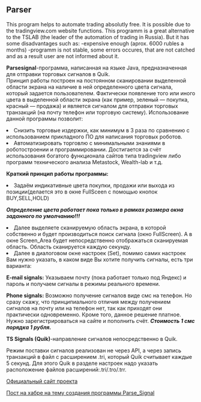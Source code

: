 ## Parser
This program helps to automate trading absolutly free. It is possible due to the tradingview.com website functions. This programm is a great alternative to the  TSLAB (the leader of the automation of trading in Russia). But it has some disadvantages such as: -expensive enough (aprox. 6000 rubles a months) -programm  is not stable,  some errors occures, that are not catched and as a result user are not informed about it. 

**Parsesignal**-программа, написанная на языке Java, предназначенная для отправки торговых сигналов в Quik.  
Принцип работы построен на постоянном сканировании выделенной области экрана на наличие в ней определенного цвета сигнала, который задается пользователем. Фактически появление того или иного цвета в выделенной области экрана (как пример, зеленый — покупка, красный — продажа) и является сигналом для отправки торговых транзакций (на почту телефон или торговую систему).
Использование данной программы позволит:
<li>Снизить торговые издержки, как минимум в 3 раза по сравнению  с использованием прикладного ПО для написания торговых роботов.
<li>Автоматизировать торговлю с минимальными знаниями в роботостроении и программировании. Достигается за счёт использования богатого       функционала сайтов типа tradingview либо программ технического анализа Metastock, Wealth-lab  и т.д.

**Краткий принцип работы программы:**
<li>Задаём индикативные цвета покупки, продажи или выхода 
   из позиции(делается это в окне FullSceen c помощью кнопок BUY,SELL,HOLD)

***Определение цвета работает пока только в рамках размера окна заданного 
по умолчанию!!!***

<li>Далее выделяете сканируемую область экрана, в которой собственно и будет производиться 
поиск сигнала (окно FullScreen). А в окне Screen_Area будет непосредственно отображаться 
сканируемая область. Область сканируется каждую секунду.

<li>Далее в диалоговом окне настроек (Set), помимо самих настроек Вам 
   нужно указать, в каком виде Вы хотите получить сигналы, есть три варианта:

**E-mail signals:**
Указываем почту (пока работает только под Яндекс) и пароль и получаем сигналы
в режимы реального времени.

**Phone signals:** 
Возможно получение сигналов виде смс на телефон. Но сразу скажу, что
принципиального отличия между получением сигналов на почту или на телефон нет, так как 
приходят они практически одновременно. Кроме того, данное решение платное. Нужно
зарегистрироваться на сайте и пополнить счёт. 
***Стоимость 1 смс порядка 1 рубля.***

**TS Signals (Quik)**-направление сигналов непосредственно в Quik.

Режим поставки сигналов реализован не через API, а через запись транзакций в файл с 
расширением .tri, который Quik считывает каждые 5 секунд. Для этого Quik  в разделе настроек
надо указать расположение файлов расширений:.tri/.tro/.trr. 

[Официальный сайт проекта](http://parsesignal.tmweb.ru/)
   
[Пост на хабре на тему создания программы Parse_Signal](https://habr.com/ru/post/447912/)
